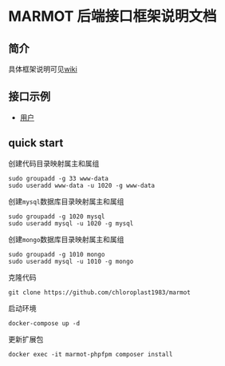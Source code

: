 # MARMOT 后端接口框架说明文档

## 简介

具体框架说明可见[wiki](https://github.com/chloroplast1983/marmot-framework/wiki)

## 接口示例

* [用户](./Docs/Api/user.md "用户")

## quick start

创建代码目录映射属主和属组

```
sudo groupadd -g 33 www-data
sudo useradd www-data -u 1020 -g www-data
```

创建`mysql`数据库目录映射属主和属组

```
sudo groupadd -g 1020 mysql
sudo useradd mysql -u 1020 -g mysql
```

创建`mongo`数据库目录映射属主和属组

```
sudo groupadd -g 1010 mongo
sudo useradd mysql -u 1010 -g mongo
```

克隆代码

```
git clone https://github.com/chloroplast1983/marmot
```

启动环境

```
docker-compose up -d
```

更新扩展包

```
docker exec -it marmot-phpfpm composer install
```

